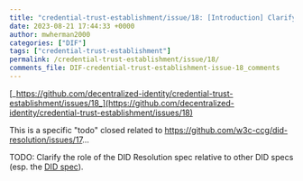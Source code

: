 ```yaml
---
title: "credential-trust-establishment/issue/18: [Introduction] Clarify the role of the DID Resolution spec relative to other DID specs"
date: 2023-08-21 17:44:33 +0000
author: mwherman2000
categories: ["DIF"]
tags: ["credential-trust-establishment"]
permalink: /credential-trust-establishment/issue/18/
comments_file: DIF-credential-trust-establishment-issue-18_comments
---
```


[_https://github.com/decentralized-identity/credential-trust-establishment/issues/18_](https://github.com/decentralized-identity/credential-trust-establishment/issues/18)

This is a specific "todo" closed related to https://github.com/w3c-ccg/did-resolution/issues/17...

TODO: Clarify the role of the DID Resolution spec relative to other DID specs (esp. the [DID spec](https://w3c-ccg.github.io/did-spec/)).

